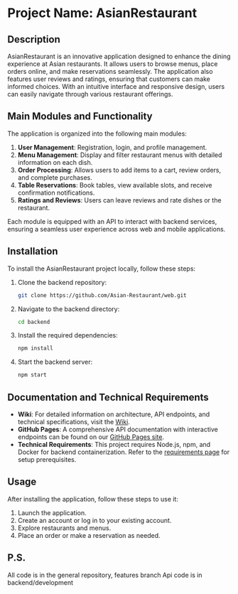 # Project Name: AsianRestaurant

## Description
AsianRestaurant is an innovative application designed to enhance the dining experience at Asian restaurants. It allows users to browse menus, place orders online, and make reservations seamlessly. The application also features user reviews and ratings, ensuring that customers can make informed choices. With an intuitive interface and responsive design, users can easily navigate through various restaurant offerings.

## Main Modules and Functionality
The application is organized into the following main modules:
1. **User Management**: Registration, login, and profile management.
2. **Menu Management**: Display and filter restaurant menus with detailed information on each dish.
3. **Order Processing**: Allows users to add items to a cart, review orders, and complete purchases.
4. **Table Reservations**: Book tables, view available slots, and receive confirmation notifications.
5. **Ratings and Reviews**: Users can leave reviews and rate dishes or the restaurant.

Each module is equipped with an API to interact with backend services, ensuring a seamless user experience across web and mobile applications.

## Installation

To install the AsianRestaurant project locally, follow these steps:

1. Clone the backend repository:
   ```bash
   git clone https://github.com/Asian-Restaurant/web.git
   ```
2. Navigate to the backend directory:
   ```bash
   cd backend
   ```
3. Install the required dependencies:
   ```bash
   npm install
   ```
4. Start the backend server:
   ```bash
   npm start
   ```

## Documentation and Technical Requirements
- **Wiki**: For detailed information on architecture, API endpoints, and technical specifications, visit the [Wiki](https://github.com/Asian-Restaurant/general/wiki).
- **GitHub Pages**: A comprehensive API documentation with interactive endpoints can be found on our [GitHub Pages site](https://asian-restaurant.github.io/general).
- **Technical Requirements**: This project requires Node.js, npm, and Docker for backend containerization. Refer to the [requirements page](https://github.com/Asian-Restaurant/general/wiki/Requirements) for setup prerequisites.

## Usage
After installing the application, follow these steps to use it:
1. Launch the application.
2. Create an account or log in to your existing account.
3. Explore restaurants and menus.
4. Place an order or make a reservation as needed.

## P.S.
All code is in the general repository, features branch
Api code is in backend/development
